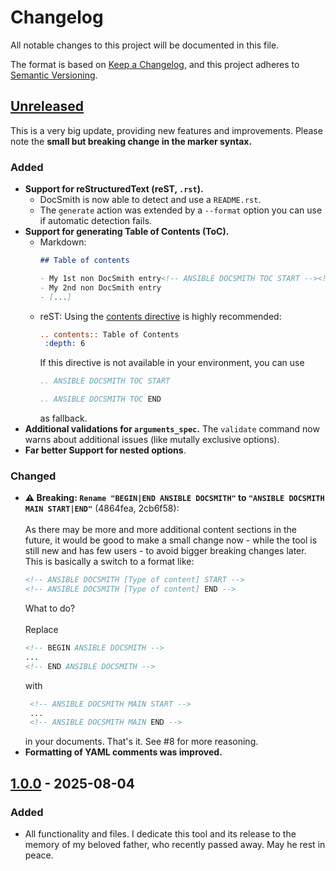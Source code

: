 # Changelog

All notable changes to this project will be documented in this file.

The format is based on [Keep a Changelog](https://keepachangelog.com/en/1.0.0/),
and this project adheres to [Semantic Versioning](https://semver.org/spec/v2.0.0.html).


## [Unreleased]

This is a very big update, providing new features and improvements. Please note the **small but breaking change in the marker syntax.**

### Added

- **Support for reStructuredText (reST, `.rst`).**
  - DocSmith is now able to detect and use a `README.rst`.
  - The `generate` action was extended by a `--format` option you can use if automatic detection fails.
- **Support for generating Table of Contents (ToC).**
  * Markdown:
    ```markdown
    ## Table of contents

    - My 1st non DocSmith entry<!-- ANSIBLE DOCSMITH TOC START --><!-- ANSIBLE DOCSMITH TOC END -->
    - My 2nd non DocSmith entry
    - [...]
    ```
  * reST: Using the [contents directive](https://docutils.sourceforge.io/docs/ref/rst/directives.html#document-parts) is highly recommended:
    ```reStructuredText
    .. contents:: Table of Contents
     :depth: 6
    ```
    If this directive is not available in your environment, you can use
    ```reStructuredText
    .. ANSIBLE DOCSMITH TOC START

    .. ANSIBLE DOCSMITH TOC END
    ```
    as fallback.
- **Additional validations for `arguments_spec`.** The `validate` command now warns about additional issues (like mutally exclusive options).
- **Far better Support for nested options**.


### Changed

- **⚠ Breaking: `Rename "BEGIN|END ANSIBLE DOCSMITH"` to `"ANSIBLE DOCSMITH MAIN START|END"`** (4864fea, 2cb6f58):<br><br>As there may be more and more additional content sections in the future, it would be good to make a small change now - while the tool is still new and has few users - to avoid bigger breaking changes later. This is basically a switch to a format like:
  ```markdown
  <!-- ANSIBLE DOCSMITH [Type of content] START -->
  <!-- ANSIBLE DOCSMITH [Type of content] END -->
  ```
  What to do?<br><br>Replace
  ```markdown
  <!-- BEGIN ANSIBLE DOCSMITH -->
  ...
  <!-- END ANSIBLE DOCSMITH -->
  ```
  with
  ```markdown
   <!-- ANSIBLE DOCSMITH MAIN START -->
   ...
   <!-- ANSIBLE DOCSMITH MAIN END -->
  ```
  in your documents. That's it. See #8 for more reasoning.
- **Formatting of YAML comments was improved.**


## [1.0.0] - 2025-08-04

### Added

- All functionality and files. I dedicate this tool and its release to the memory of my beloved father, who recently passed away. May he rest in peace.


[unreleased]: https://github.com/foundata/ansible-docsmith/compare/v1.0.0...HEAD
[1.0.0]: https://github.com/foundata/ansible-docsmith/releases/tag/v1.0.0
